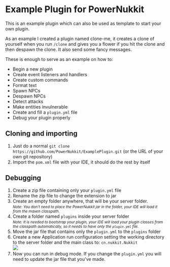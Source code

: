 # Example Plugin for PowerNukkit
This is an example plugin which can also be used as template to start your own plugin.

As an example I created a plugin named clone-me, it creates a clone of yourself when you run `/clone`
and gives you a flower if you hit the clone and then despawn the clone. It also send some fancy messages.

These is enough to serve as an example on how to:
- Begin a new plugin
- Create event listeners and handlers
- Create custom commands
- Format text
- Spawn NPCs
- Despawn NPCs
- Detect attacks
- Make entities invulnerable
- Create and fill a `plugin.yml` file
- Debug your plugin properly

## Cloning and importing
1. Just do a normal `git clone https://github.com/PowerNukkit/ExamplePlugin.git` (or the URL of your own git repository)
2. Import the `pom.xml` file with your IDE, it should do the rest by itself

## Debugging
1. Create a zip file containing only your `plugin.yml` file
2. Rename the zip file to change the extension to jar
3. Create an empty folder anywhere, that will be your server folder.  
   <small>_Note: You don't need to place the PowerNukkit jar in the folder, your IDE will load it from the maven classpath._</small>
4. Create a folder named `plugins` inside your server folder  
   <small>_Note: It is needed to bootstrap your plugin, your IDE will load your plugin classes from the classpath automatically,
   so it needs to have only the `plugin.yml` file._</small>
5. Move the jar file that contains only the `plugin.yml` to the `plugins` folder
6. Create a new Application run configuration setting the working directory to the server folder and the main class to:  `cn.nukkit.Nukkit`  
![](https://i.imgur.com/NUrrZab.png)
7. Now you can run in debug mode. If you change the `plugin.yml` you will need to update the jar file that you've made.
